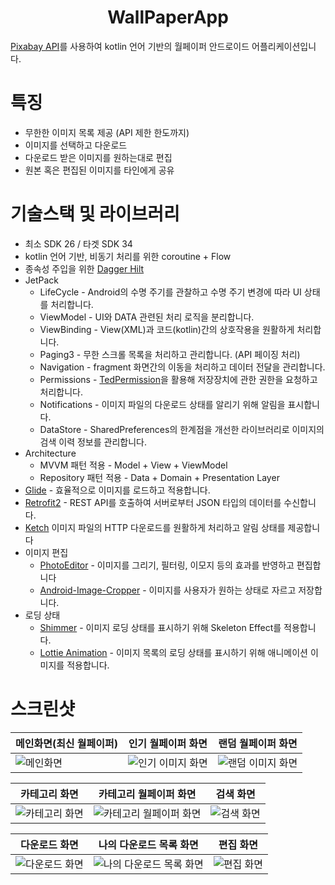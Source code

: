 # <div align=center>WallPaperApp</div>
[Pixabay API](https://pixabay.com/api/docs/)를 사용하여 kotlin 언어 기반의 월페이퍼 안드로이드 어플리케이션입니다.

# 특징
* 무한한 이미지 목록 제공 (API 제한 한도까지)
* 이미지를 선택하고 다운로드
* 다운로드 받은 이미지를 원하는대로 편집
* 원본 혹은 편집된 이미지를 타인에게 공유

# 기술스택 및 라이브러리
* 최소 SDK 26 / 타겟 SDK 34
* kotlin 언어 기반, 비동기 처리를 위한 coroutine + Flow
* 종속성 주입을 위한 [Dagger Hilt](https://dagger.dev/hilt/)
* JetPack
    * LifeCycle - Android의 수명 주기를 관찰하고 수명 주기 변경에 따라 UI 상태를 처리합니다.
    * ViewModel - UI와 DATA 관련된 처리 로직을 분리합니다.
    * ViewBinding - View(XML)과 코드(kotlin)간의 상호작용을 원활하게 처리합니다.
    * Paging3 - 무한 스크롤 목록을 처리하고 관리합니다. (API 페이징 처리)
    * Navigation - fragment 화면간의 이동을 처리하고 데이터 전달을 관리합니다.
    * Permissions - [TedPermission](https://github.com/ParkSangGwon/TedPermission)을 활용해 저장장치에 관한 권한을 요청하고 처리합니다.
    * Notifications - 이미지 파일의 다운로드 상태를 알리기 위해 알림을 표시합니다.
    * DataStore - SharedPreferences의 한계점을 개선한 라이브러리로 이미지의 검색 이력 정보를 관리합니다.
* Architecture
    * MVVM 패턴 적용 - Model + View + ViewModel
    * Repository 패턴 적용 - Data + Domain + Presentation Layer
* [Glide](https://github.com/bumptech/glide) - 효율적으로 이미지를 로드하고 적용합니다.
* [Retrofit2](https://github.com/square/retrofit) - REST API를 호출하여 서버로부터 JSON 타입의 데이터를 수신합니다.
* [Ketch](https://github.com/khushpanchal/Ketch) 이미지 파일의 HTTP 다운로드를 원활하게 처리하고 알림 상태를 제공합니다
* 이미지 편집
    * [PhotoEditor](https://github.com/burhanrashid52/PhotoEditor) - 이미지를 그리기, 필터링, 이모지 등의 효과를 반영하고 편집합니다
    * [Android-Image-Cropper](https://github.com/CanHub/Android-Image-Cropper) - 이미지를 사용자가 원하는 상태로 자르고 저장합니다.
* 로딩 상태
    * [Shimmer](https://github.com/facebookarchive/shimmer-android) - 이미지 로딩 상태를 표시하기 위해 Skeleton Effect를 적용합니다.
    * [Lottie Animation](https://github.com/airbnb/lottie-android) - 이미지 목록의 로딩 상태를 표시하기 위해 애니메이션 이미지를 적용합니다.

# 스크린샷
|메인화면(최신 월페이퍼)|인기 월페이퍼 화면|랜덤 월페이퍼 화면|
|---|---|---|
|![메인화면](https://github.com/user-attachments/assets/7c7c7c8b-8b2c-421c-a237-80534bedbc97)|![인기 이미지 화면](https://github.com/user-attachments/assets/d36539f0-34b1-44f6-807f-5dcea8e35d28)|![랜덤 이미지 화면](https://github.com/user-attachments/assets/67f103cf-4943-4645-8337-55c61c90685c)|

|카테고리 화면|카테고리 월페이퍼 화면|검색 화면|
|---|---|---|
|![카테고리 화면](https://github.com/user-attachments/assets/43884671-06a5-4b26-bda0-c61ea04899ea)|![카테고리 월페이퍼 화면](https://github.com/user-attachments/assets/f6f6cbee-44a3-4d42-8290-95f0df265b93)|![검색 화면](https://github.com/user-attachments/assets/d643ed0e-9f01-419d-b707-e18f9360625d)|

|다운로드 화면|나의 다운로드 목록 화면|편집 화면|
|---|---|---|
|![다운로드 화면](https://github.com/user-attachments/assets/8279e34c-4b9e-4d8a-9608-7927355c54b7)|![나의 다운로드 목록 화면](https://github.com/user-attachments/assets/c78b417f-0e52-450b-b111-f324c56c5349)|![편집 화면](https://github.com/user-attachments/assets/17013849-27f0-407f-896e-0b6df8b9c485)|